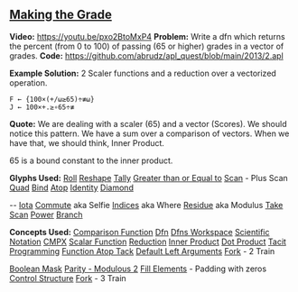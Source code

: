 ## [Making the Grade](https://problems.tryapl.org/psets/2013.html?goto=P2_Making_The_Grade)

**Video:** https://youtu.be/pxo2BtoMxP4
**Problem:** Write a dfn which returns the percent (from 0 to 100) of passing (65 or higher) grades in a vector of grades.
**Code:** https://github.com/abrudz/apl_quest/blob/main/2013/2.apl

**Example Solution:**
2 Scaler functions and a reduction over a vectorized operation. 
```APL
F ← {100×(+/⍵≥65)÷≢⍵}
J ← 100×+.≥∘65÷≢
```

**Quote:**
We are dealing with a scaler (65) and a vector (Scores). We should notice this pattern. We have a sum over a comparison of vectors. When we have that, we should think, Inner Product.

65 is a bound constant to the inner product. 

**Glyphs Used:**
[Roll](https://aplwiki.com/wiki/Roll)
[Reshape](https://aplwiki.com/wiki/Reshape)
[Tally](https://aplwiki.com/wiki/Tally)
[Greater than or Equal to](https://aplwiki.com/wiki/Greater_than_or_Equal_to)
[Scan](https://aplwiki.com/wiki/Scan) - Plus Scan
[Quad](https://aplwiki.com/wiki/Quad_name)
[Bind](https://aplwiki.com/wiki/Bind)
[Atop](https://aplwiki.com/wiki/Atop_(operator))
[Identity](https://aplwiki.com/wiki/Identity)
[Diamond](https://aplwiki.com/wiki/Statement_Separator)


--
[Iota](https://aplwiki.com/wiki/Index_Generator)
[Commute](https://aplwiki.com/wiki/Commute) aka Selfie
[Indices](https://aplwiki.com/wiki/Indices) aka Where
[Residue](https://aplwiki.com/wiki/Residue) aka Modulus 
[Take](https://aplwiki.com/wiki/Take)
[Scan](https://aplwiki.com/wiki/Scan)
[Power](https://aplwiki.com/wiki/Power_(function))
[Branch](https://aplwiki.com/wiki/Branch)



**Concepts Used:**
[Comparison Function](https://aplwiki.com/wiki/Comparison_function)
[Dfn](https://aplwiki.com/wiki/Dfn)
[Dfns Workspace](https://aplwiki.com/wiki/Dfns_workspace)
[Scientific Notation](https://mastering.dyalog.com/Data-and-Variables.html#data-and-variables-representation-of-numbers)
[CMPX](http://dfns.dyalog.com/n_cmpx.htm)
[Scalar Function](https://aplwiki.com/wiki/Scalar_function)
[Reduction](https://aplwiki.com/wiki/Reduce)
[Inner Product](https://aplwiki.com/wiki/Inner_Product)
[Dot Product](https://en.wikipedia.org/wiki/Dot_product)
[Tacit Programming](https://aplwiki.com/wiki/Tacit_programming)
[Function Atop Tack](https://mastering.dyalog.com/Tacit-Programming.html?highlight=atop#function-atop-tack)
[Default Left Arguments](https://aplwiki.com/wiki/Dfn#Default_left_arguments)
[Fork](https://aplwiki.com/wiki/Train#2-trains) - 2 Train


[Boolean Mask](https://aplwiki.com/wiki/Boolean)
[Parity - Modulous 2](https://xpqz.github.io/cultivations/Functions2.html#magnitude-residue)
[Fill Elements](https://aplwiki.com/wiki/Fill_element) - Padding with zeros
[Control Structure](https://aplwiki.com/wiki/Control_structure)
[Fork](https://aplwiki.com/wiki/Train#3-trains) - 3 Train





